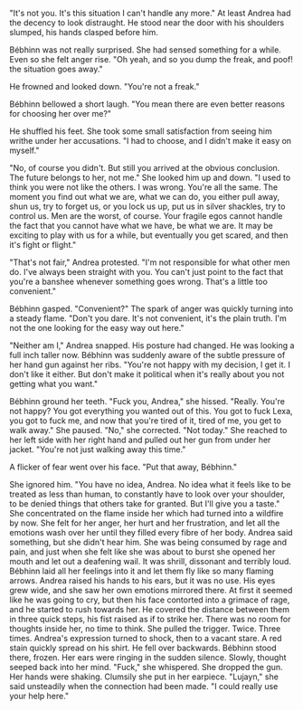 "It's not you. It's this situation I can't handle any more." At least Andrea had the
decency to look distraught. He stood near the door with his shoulders slumped, his hands
clasped before him. 

Bébhinn was not really surprised. She had sensed something for a while. Even so she felt
anger rise. "Oh yeah, and so you dump the freak, and poof! the situation goes away."

He frowned and looked down. "You're not a freak."

Bébhinn bellowed a short laugh. "You mean there are even better reasons for choosing her
over me?"

He shuffled his feet. She took some small satisfaction from seeing him writhe under her
accusations. "I had to choose, and I didn't make it easy on myself."

"No, of course you didn't. But still you arrived at the obvious conclusion. The future
belongs to her, not me." She looked him up and down. "I used to think you were not like
the others. I was wrong. You're all the same. The moment you find out what we are, what
we can do, you either pull away, shun us, try to forget us, or you lock us up, put us in
silver shackles, try to control us. Men are the worst, of course. Your fragile egos
cannot handle the fact that you cannot have what we have, be what we are. It may be
exciting to play with us for a while, but eventually you get scared, and then it's fight
or flight."

"That's not fair," Andrea protested. "I'm not responsible for what other men do. I've
always been straight with you. You can't just point to the fact that you're a banshee
whenever something goes wrong. That's a little too convenient."

Bébhinn gasped. "Convenient?" The spark of anger was quickly turning into a steady
flame. "Don't you dare. It's not convenient, it's the plain truth. I'm not the one
looking for the easy way out here."

"Neither am I," Andrea snapped. His posture had changed. He was looking a full inch
taller now. Bébhinn was suddenly aware of the subtle pressure of her hand gun against
her ribs. "You're not happy with my decision, I get it. I don't like it either. But
don't make it political when it's really about you not getting what you want."

Bébhinn ground her teeth. "Fuck you, Andrea," she hissed. "Really. You're not happy? You
got everything you wanted out of this. You got to fuck Lexa, you got to fuck me, and now
that you're tired of it, tired of me, you get to walk away." She paused. "No," she
corrected. "Not today." She reached to her left side with her right hand and pulled out
her gun from under her jacket. "You're not just walking away this time."

A flicker of fear went over his face. "Put that away, Bébhinn."

She ignored him. "You have no idea, Andrea. No idea what it feels like to be treated as
less than human, to constantly have to look over your shoulder, to be denied things that
others take for granted. But I'll give you a taste." She concentrated on the flame
inside her which had turned into a wildfire by now. She felt for her anger, her hurt and
her frustration, and let all the emotions wash over her until they filled every fibre of
her body. Andrea said something, but she didn't hear him. She was being consumed by rage
and pain, and just when she felt like she was about to burst she opened her mouth and
let out a deafening wail. It was shrill, dissonant and terribly loud. Bébhinn laid all
her feelings into it and let them fly like so many flaming arrows. Andrea raised his
hands to his ears, but it was no use. His eyes grew wide, and she saw her own emotions
mirrored there. At first it seemed like he was going to cry, but then his face contorted
into a grimace of rage, and he started to rush towards her. He covered the distance
between them in three quick steps, his fist raised as if to strike her. There was no
room for thoughts inside her, no time to think. She pulled the trigger. Twice. Three
times. Andrea's expression turned to shock, then to a vacant stare. A red stain quickly
spread on his shirt. He fell over backwards. Bébhinn stood there, frozen. Her ears were
ringing in the sudden silence. Slowly, thought seeped back into her mind. "Fuck," she
whispered. She dropped the gun. Her hands were shaking. Clumsily she put in her
earpiece. "Lujayn," she said unsteadily when the connection had been made. "I could
really use your help here."
